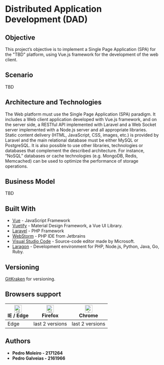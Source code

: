 # Distributed Application Development (DAD)

## Objective

This project’s objective is to implement a Single Page Application (SPA) for the "TBD"
platform, using Vue.js framework for the development of the web client.

## Scenario
TBD

## Architecture and Technologies

The Web platform must use the Single Page Application (SPA) paradigm. It includes a Web
client application developed
with Vue.js framework, and
on the server side, a RESTful
API implemented with
Laravel and a Web Socket
server implemented with a
Node.js server and all
appropriate libraries. Static
content delivery (HTML,
JavaScript, CSS, images, etc.)
is provided by Laravel and the
main relational database must be either MySQL or PostgreSQL.
It is also possible to use other libraries, technologies or databases that complement the described
architecture. For instance, “NoSQL” databases or cache technologies (e.g. MongoDB, Redis,
Memcached) can be used to optimize the performance of storage operations.

## Business Model

TBD


## Built With

* [Vue](https://vuejs.org/v2/guide/) - JavaScript Framework
* [Vuetify](https://vuetifyjs.com/en/) - Material Design Framework, a Vue UI Library.
* [Laravel](https://laravel.com/docs/6.x) - PHP Framework
* [WebStorm](https://www.jetbrains.com/webstorm/) - PHP IDE from Jetbrains
* [Visual Studio Code](https://code.visualstudio.com/) - Source-code editor made by Microsoft.
* [Laragon](https://laragon.org/docs/) - Development environment for PHP, Node.js, Python, Java, Go, Ruby.


## Versioning

[GitKraken](https://www.gitkraken.com/) for versioning.


## Browsers support

| [<img src="https://raw.githubusercontent.com/alrra/browser-logos/master/src/edge/edge_48x48.png" alt="IE / Edge" width="24px" height="24px" />](http://godban.github.io/browsers-support-badges/)<br/>IE / Edge | [<img src="https://raw.githubusercontent.com/alrra/browser-logos/master/src/firefox/firefox_48x48.png" alt="Firefox" width="24px" height="24px" />](http://godban.github.io/browsers-support-badges/)<br/>Firefox | [<img src="https://raw.githubusercontent.com/alrra/browser-logos/master/src/chrome/chrome_48x48.png" alt="Chrome" width="24px" height="24px" />](http://godban.github.io/browsers-support-badges/)<br/>Chrome |
| --------- | --------- | --------- |
| Edge| last 2 versions| last 2 versions



## Authors


* **Pedro Moleiro - 2171264**
* **Pedro Galveias - 2161966**
